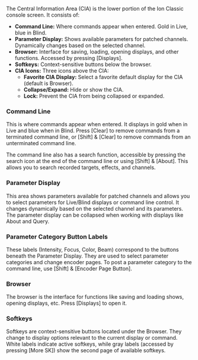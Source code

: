 The Central Information Area (CIA) is the lower portion of the Ion Classic console screen. It consists of:

- **Command Line:** Where commands appear when entered. Gold in Live, blue in Blind.
- **Parameter Display:** Shows available parameters for patched channels. Dynamically changes based on the selected channel.
- **Browser:** Interface for saving, loading, opening displays, and other functions. Accessed by pressing [Displays].
- **Softkeys:** Context-sensitive buttons below the browser.
- **CIA Icons:** Three icons above the CIA:
    - **Favorite CIA Display:** Select a favorite default display for the CIA (default is Browser).
    - **Collapse/Expand:** Hide or show the CIA.
    - **Lock:** Prevent the CIA from being collapsed or expanded.

### Command Line

This is where commands appear when entered. It displays in gold when in Live and blue when in Blind. Press [Clear] to remove commands from a terminated command line, or [Shift] & [Clear] to remove commands from an unterminated command line.

The command line also has a search function, accessible by pressing the search icon at the end of the command line or using [Shift] & [About]. This allows you to search recorded targets, effects, and channels.

### Parameter Display

This area shows parameters available for patched channels and allows you to select parameters for Live/Blind displays or command line control. It changes dynamically based on the selected channel and its parameters. The parameter display can be collapsed when working with displays like About and Query.

### Parameter Category Button Labels

These labels (Intensity, Focus, Color, Beam) correspond to the buttons beneath the Parameter Display. They are used to select parameter categories and change encoder pages. To post a parameter category to the command line, use [Shift] & [Encoder Page Button].

### Browser

The browser is the interface for functions like saving and loading shows, opening displays, etc. Press [Displays] to open it.

### Softkeys

Softkeys are context-sensitive buttons located under the Browser. They change to display options relevant to the current display or command. White labels indicate active softkeys, while gray labels (accessed by pressing [More SK]) show the second page of available softkeys.